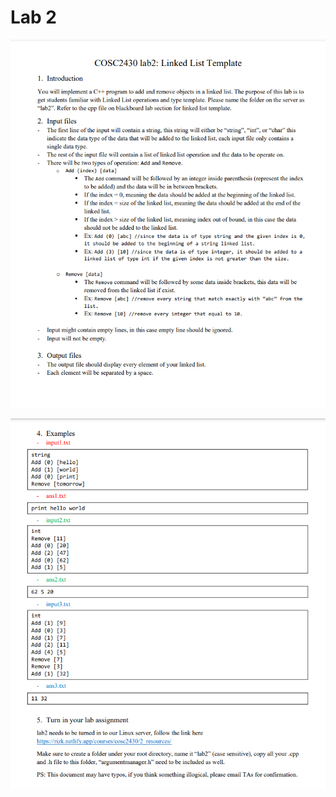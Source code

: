 # Lab 2  

![alt text](https://github.com/duytpm16/UH-Computer-Science-PhD/blob/main/COSC-2436-6306-Programming-and-Data-Structures/Lab/Lab-2/image1.png?raw=true)  

![alt text](https://github.com/duytpm16/UH-Computer-Science-PhD/blob/main/COSC-2436-6306-Programming-and-Data-Structures/Lab/Lab-2/image2.png?raw=true)  